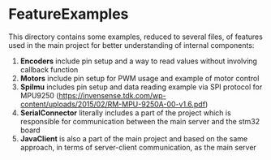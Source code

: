 # FeatureExamples

This directory contains some examples, reduced to several files, of features used in the main project for better understanding of internal components:
1. **Encoders** include pin setup and a way to read values without involving callback function
2. **Motors** include pin setup for PWM usage and example of motor control
3. **SpiImu** includes pin setup and data reading example via SPI protocol for MPU9250 (https://invensense.tdk.com/wp-content/uploads/2015/02/RM-MPU-9250A-00-v1.6.pdf)
4. **SerialConnector** literally includes a part of the project which is responsible for communication between the main server and the stm32 board
5. **JavaClient** is also a part of the main project and based on the same approach, in terms of server-client communication, as the main server
